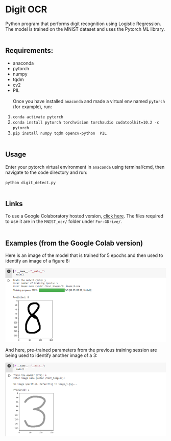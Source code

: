# Digit OCR
Python program that performs digit recognition using Logistic Regression. The model is trained on the MNIST dataset and uses the Pytorch ML library.
<br><br>
## Requirements:
* anaconda
* pytorch
* numpy
* tqdm
* cv2
* PIL
<br><br>
Once you have installed `anaconda` and made a virtual env named `pytorch` (for example), run:
1. `conda activate pytorch`
2. `conda install pytorch torchvision torchaudio cudatoolkit=10.2 -c pytorch`
3. `pip install numpy tqdm opencv-python  PIL`
<br><br>
## Usage
Enter your pytorch virtual environment in `anaconda` using terminal/cmd, then navigate to the code directory and run:

`python digit_detect.py`
<br><br>
## Links
To use a Google Colaboratory hosted version, <a href="https://colab.research.google.com/drive/1uaWPn638dNEn9BpXKAWxLj5iXDWmWdjr?usp=sharing">click here</a>. The files required to use it are in the `MNIST_ocr/` folder under `For-GDrive/`.
<br><br>
## Examples (from the Google Colab version)
Here is an image of the model that is trained for 5 epochs and then used to identify an image of a figure 8:

![black-tul1p](/readme_images/training.png)

And here, pre-trained parameters from the previous training session are being used to identify another image of a 3:

![black-tul1p](/readme_images/pre-trained.png)
